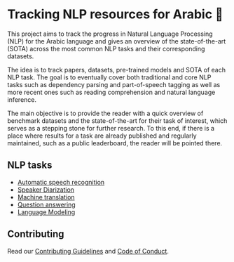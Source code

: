 # Tracking NLP resources for Arabic 🚀

This project aims to track the progress in Natural Language Processing (NLP) for the Arabic language and gives an overview
of the state-of-the-art (SOTA) across the most common NLP tasks and their corresponding datasets.

The idea is to track papers, datasets, pre-trained models and SOTA of each NLP task. 
The goal is to eventually cover both traditional and core NLP tasks such as dependency parsing and part-of-speech tagging
as well as more recent ones such as reading comprehension and natural language inference. 

The main objective is to provide the reader with a quick overview of benchmark datasets and the state-of-the-art for their
task of interest, which serves as a stepping stone for further research. To this end, if there is a 
place where results for a task are already published and regularly maintained, such as a public leaderboard,
the reader will be pointed there.

## NLP tasks

- [Automatic speech recognition](automatic_speech_recognition/index.md)
- [Speaker Diarization](diarization/index.md)
- [Machine translation](machine_translation/index.md)
- [Question answering](question_answering/index.md)
- [Language Modeling](language_modeling/index.md)

## Contributing
Read our [Contributing Guidelines](contributing/index.md) and [Code of Conduct](code_of_conduct/index.md).

